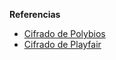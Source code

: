 **Referencias**
- [Cifrado de Polybios](https://www.genbeta.com/desarrollo/que-es-y-como-surge-la-criptografia-un-repaso-por-su-historia#:~:text=El%20cifrador%20de%20Polybios%20(siglo%20II%20a.&text=Este%20sistema%20es%20el%20primer,jug%C3%A1semos%20al%20hundir%20la%20flota))
- [Cifrado de Playfair](https://es.wikipedia.org/wiki/Cifrado_de_Playfair#:~:text=El%20cifrado%20de%20Playfair%20fue,lo%20promovi%C3%B3%20para%20uso%20militar.)
